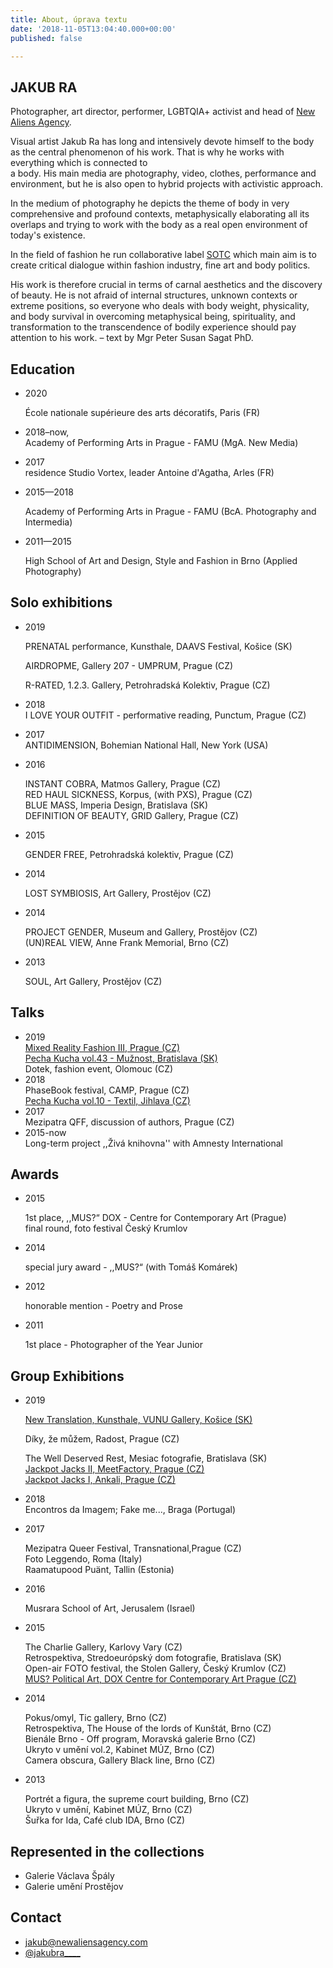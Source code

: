 ```yaml
---
title: About, úprava textu
date: '2018-11-05T13:04:40.000+00:00'
published: false

---
```

## JAKUB RA

Photographer, art director, performer, LGBTQIA+ activist and head of [New Aliens Agency](http://newaliensagency.com).

Visual artist Jakub Ra has long and intensively devote himself to the body as the central phenomenon of his work. That is why he works with everything which is connected to  
a body. His main media are photography, video, clothes, performance and environment, but he is also open to hybrid projects with activistic approach.

In the medium of photography he depicts the theme of body in very comprehensive and profound contexts, metaphysically elaborating all its overlaps and trying to work with the body as a real open environment of today's existence.

In the field of fashion he run collaborative label [SOTC](https://www.instagram.com/spermontheclothes/) which main aim is to create critical dialogue within fashion industry, fine art and body politics.

His work is therefore crucial in terms of carnal aesthetics and the discovery of beauty. He is not afraid of internal structures, unknown contexts or extreme positions, so everyone who deals with body weight, physicality, and body survival in overcoming metaphysical being, spirituality, and transformation to the transcendence of bodily experience should pay attention to his work. – text by Mgr Peter Susan Sagat PhD.

## Education

* 2020

  École nationale supérieure des arts décoratifs, Paris (FR)
* 2018–now,  
  Academy of Performing Arts in Prague - FAMU (MgA. New Media)
* 2017  
  residence Studio Vortex, leader Antoine d'Agatha, Arles (FR)
* 2015—2018

  Academy of Performing Arts in Prague - FAMU (BcA. Photography and Intermedia)
* 2011—2015

  High School of Art and Design, Style and Fashion in Brno (Applied Photography)

## Solo exhibitions

* 2019

  PRENATAL performance, Kunsthale, DAAVS Festival, Košice (SK)

  AIRDROPME, Gallery 207 - UMPRUM, Prague (CZ)

  R-RATED, 1.2.3. Gallery, Petrohradská Kolektiv, Prague (CZ)
* 2018  
  I LOVE YOUR OUTFIT - performative reading, Punctum, Prague (CZ)
* 2017  
  ANTIDIMENSION, Bohemian National Hall, New York (USA)
* 2016

  INSTANT COBRA, Matmos Gallery, Prague (CZ)  
  RED HAUL SICKNESS, Korpus, (with PXS), Prague (CZ)  
  BLUE MASS, Imperia Design, Bratislava (SK)  
  DEFINITION OF BEAUTY, GRID Gallery, Prague (CZ)
* 2015

  GENDER FREE, Petrohradská kolektiv, Prague (CZ)
* 2014

  LOST SYMBIOSIS, Art Gallery, Prostějov (CZ)
* 2014

  PROJECT GENDER, Museum and Gallery, Prostějov (CZ)  
  (UN)REAL VIEW, Anne Frank Memorial, Brno (CZ)
* 2013

  SOUL, Art Gallery, Prostějov (CZ)

## Talks

* 2019  
  [Mixed Reality Fashion III, Prague (CZ)](https://mixedrealityfashion.org/howtowearit)  
  [Pecha Kucha vol.43 - Mužnost, Bratislava (SK)](https://youtu.be/yP0O8iHWVQ8)  
  Dotek, fashion event, Olomouc (CZ)
* 2018  
  PhaseBook festival, CAMP, Prague (CZ)  
  [Pecha Kucha vol.10 - Textil, Jihlava (CZ)](https://www.youtube.com/watch?v=1ttrcLE3qIA)
* 2017  
  Mezipatra QFF, discussion of authors, Prague (CZ)
* 2015-now  
  Long-term project ,,Živá knihovna'' with Amnesty International

## Awards

* 2015

  1st place, ,,MUS?“ DOX - Centre for Contemporary Art (Prague)  
  final round, foto festival Český Krumlov
* 2014

  special jury award - ,,MUS?“ (with Tomáš Komárek)
* 2012

  honorable mention - Poetry and Prose
* 2011

  1st place - Photographer of the Year Junior

## Group Exhibitions

* 2019

  [New Translation, Kunsthale, VUNU Gallery, Košice (SK)](https://www.facebook.com/pg/vunuvunuvunu/photos/?tab=album&album_id=2044777949001559&__xts__%5B0%5D=68.ARDa_HVBZBrhY5Kb2NVZvlNwI0kg0nQgrGdVR18ZdSo4m6U5U4N733ITqyRA_W9wUCS_Q9-UOrfzqHz6UrqHMiScOwh1PR_az8gF66WlKTgtgYNw_gDRNjMN7rHiZbIeHb7w33UGf5CqVcZSVAWFg-gJt3_XA9rLlIIptJrYHoMB5tgCdR9CBpRm9AeZadFGUK3Sp2ua7w6MZeHwZ6x2PgU8eTcXRvzbQHnPci0iga_ZGVbGfaljPST6rRojHQWOuTF2vfgkkBH7xtaqB8_W-YMlfJmjHn5JfMJMD4bePG1hAUxD89-87wDW_rsGi8x4TCL0j4fVhpCTHskEm47Gid95DDOO8H1DosryFyyFsGsl2I0FRXvVSPbeuEBlRQnhFkDfvC8Uf_UjbvYwR50pFhEeRYWICw-brYD5IzecXfvmqu_gTZ8DpqEKypW2xh6BBt1BXJ4R7o2zUqX_WpMvW0aNCbAFeNs4hF6Vry_vNZcMMMZeqMapTx2PWZiUxSUgCH7hyv5H0Mds8NO_OQokG5RSiuZ2jxbAjPyhug&__tn__=-UC-R)

  Díky, že můžem, Radost, Prague (CZ)

  The Well Deserved Rest, Mesiac fotografie, Bratislava (SK)  
  [Jackpot Jacks II, MeetFactory, Prague (CZ)](https://www.facebook.com/pg/Ateli%C3%A9r-fotografie-a-nov%C3%BDch-m%C3%A9di%C3%AD-FAMU-1482123141854446/photos/?tab=album&album_id=2217317305001689)  
  [Jackpot Jacks I, Ankali, Prague (CZ)](https://anka.li/news/2019/02/jackpot-jacks-at-ankali/?fbclid=IwAR2ORb3QBruyz2GAACh3EiVgmMkaDmwFkfXO17vX-Xlm1j8_au57hWcCD-g)
* 2018  
  Encontros da Imagem; Fake me..., Braga (Portugal)
* 2017

  Mezipatra Queer Festival, Transnational,Prague (CZ)  
  Foto Leggendo, Roma (Italy)  
  Raamatupood Puänt, Tallin (Estonia)
* 2016

  Musrara School of Art, Jerusalem (Israel)
* 2015

  The Charlie Gallery, Karlovy Vary (CZ)  
  Retrospektiva, Stredoeurópský dom fotografie, Bratislava (SK)  
  Open-air FOTO festival, the Stolen Gallery, Český Krumlov (CZ)  
  [MUS? Political Art, DOX Centre for Contemporary Art Prague (CZ)](https://umeleckestrevo.cz/competition-year/politicke-umeni/#&gid=psgal_930_1&pid=4)
* 2014

  Pokus/omyl, Tic gallery, Brno (CZ)  
  Retrospektiva, The House of the lords of Kunštát, Brno (CZ)  
  Bienále Brno - Off program, Moravská galerie Brno (CZ)  
  Ukryto v umění vol.2, Kabinet MÚZ, Brno (CZ)  
  Camera obscura, Gallery Black line, Brno (CZ)
* 2013

  Portrét a figura, the supreme court building, Brno (CZ)  
  Ukryto v umění, Kabinet MÚZ, Brno (CZ)  
  Šuřka for Ida, Café club IDA, Brno (CZ)

## Represented in the collections

* Galerie Václava Špály
* Galerie umění Prostějov

## Contact

* jakub@newaliensagency.com
* [@jakubra____](https://www.instagram.com/jakubra____/)